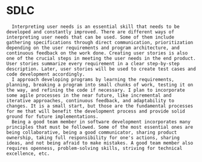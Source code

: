 # SDLC
      Interpreting user needs is an essential skill that needs to be developed and constantly improved. There are different ways of interpreting user needs that can be used. Some of them include gathering specifications through direct communication, prioritization depending on the user requirements and program architecture, and continuous feedback on the work done. Creating user stories is also one of the crucial steps in meeting the user needs in the end product. User stories summarize every requirement in a clear step-by-step description. Later, user stories will be used to create test cases and code development accordingly.  
      I approach developing programs by learning the requirements, planning, breaking a program into small chunks of work, testing it on the way, and refining the code if necessary. I plan to incorporate some agile processes in the near future, like incremental and iterative approaches, continuous feedback, and adaptability to changes. It is a small start, but those are the fundamental processes for me that will benefit the development process and provide solid ground for future implementations. 
      Being a good team member in software development incorporates many principles that must be followed. Some of the most essential ones are being collaborative, being a good communicator, sharing product ownership, taking full responsibility for one's actions, sharing ideas, and not being afraid to make mistakes. A good team member also requires openness, problem-solving skills, striving for technical excellence, etc.
